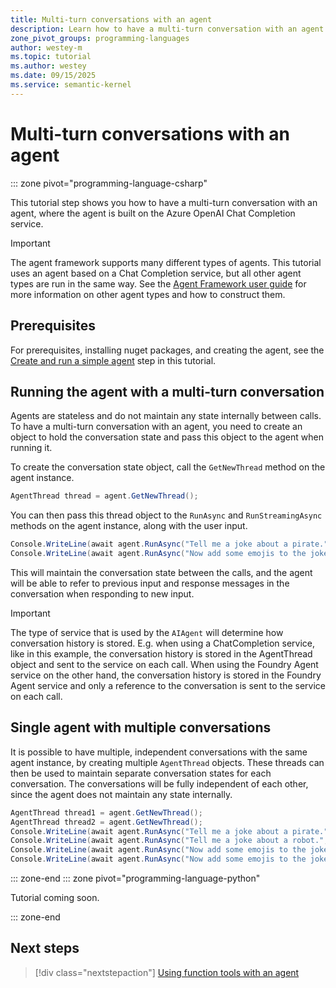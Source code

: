 ```yaml
---
title: Multi-turn conversations with an agent
description: Learn how to have a multi-turn conversation with an agent
zone_pivot_groups: programming-languages
author: westey-m
ms.topic: tutorial
ms.author: westey
ms.date: 09/15/2025
ms.service: semantic-kernel
---
```


# Multi-turn conversations with an agent

::: zone pivot="programming-language-csharp"

This tutorial step shows you how to have a multi-turn conversation with an agent, where the agent is built on the Azure OpenAI Chat Completion service.

> [!IMPORTANT]
> The agent framework supports many different types of agents. This tutorial uses an agent based on a Chat Completion service, but all other agent types are run in the same way. See the [Agent Framework user guide](../../user-guide/overview.md) for more information on other agent types and how to construct them.

## Prerequisites

For prerequisites, installing nuget packages, and creating the agent, see the [Create and run a simple agent](./run-agent.md) step in this tutorial.

## Running the agent with a multi-turn conversation

Agents are stateless and do not maintain any state internally between calls.
To have a multi-turn conversation with an agent, you need to create an object to hold the conversation state and pass this object to the agent when running it.

To create the conversation state object, call the `GetNewThread` method on the agent instance.

```csharp
AgentThread thread = agent.GetNewThread();
```

You can then pass this thread object to the `RunAsync` and `RunStreamingAsync` methods on the agent instance, along with the user input.

```csharp
Console.WriteLine(await agent.RunAsync("Tell me a joke about a pirate.", thread));
Console.WriteLine(await agent.RunAsync("Now add some emojis to the joke and tell it in the voice of a pirate's parrot.", thread));
```

This will maintain the conversation state between the calls, and the agent will be able to refer to previous input and response messages in the conversation when responding to new input.

> [!IMPORTANT]
> The type of service that is used by the `AIAgent` will determine how conversation history is stored. E.g. when using a ChatCompletion service, like in this example, the conversation history is stored in the AgentThread object and sent to the service on each call. When using the Foundry Agent service on the other hand, the conversation history is stored in the Foundry Agent service and only a reference to the conversation is sent to the service on each call.

## Single agent with multiple conversations

It is possible to have multiple, independent conversations with the same agent instance, by creating multiple `AgentThread` objects.
These threads can then be used to maintain separate conversation states for each conversation.
The conversations will be fully independent of each other, since the agent does not maintain any state internally.

```csharp
AgentThread thread1 = agent.GetNewThread();
AgentThread thread2 = agent.GetNewThread();
Console.WriteLine(await agent.RunAsync("Tell me a joke about a pirate.", thread1));
Console.WriteLine(await agent.RunAsync("Tell me a joke about a robot.", thread2));
Console.WriteLine(await agent.RunAsync("Now add some emojis to the joke and tell it in the voice of a pirate's parrot.", thread1));
Console.WriteLine(await agent.RunAsync("Now add some emojis to the joke and tell it in the voice of a robot.", thread2));
```

::: zone-end
::: zone pivot="programming-language-python"

Tutorial coming soon.

::: zone-end

## Next steps

> [!div class="nextstepaction"]
> [Using function tools with an agent](./function-tools.md)